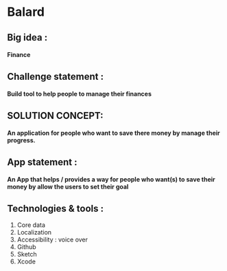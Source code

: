 # Balard
## Big idea :
#### Finance
## Challenge statement :
#### Build tool to help people to manage their finances
## SOLUTION CONCEPT:
#### An application for people who want to save there money by manage their progress.
## App statement :
#### An App that helps / provides a way for people who want(s) to save their money by allow the users to set their goal
## Technologies & tools :

1. Core data 
2. Localization 
3. Accessibility : voice over 
4. Github 
5. Sketch 
6. Xcode 
